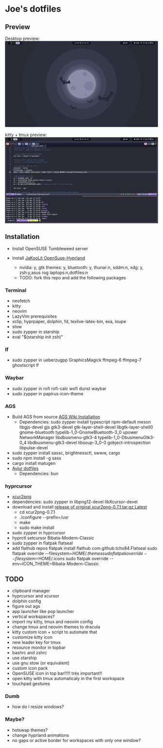 # Joe's dotfiles

## Preview

Desktop preview:
![Desktop preview](preview/desktop.png)

kitty + tmux preview:
![kitty + tmux preview](preview/kitty_tmux.png)

## Installation

- Install OpenSUSE Tumbleweed server
- Install [JaKooLit OpenSuse-Hyprland](https://github.com/JaKooLit/OpenSuse-Hyprland?fbclid=IwAR3Rzc_MFDQIDP3Ql6kbvQmWMFSuTwKqsiOSk9eQqM9MAaTC34tLbsGomvU)

  - nvidia: y, gtk themes: y, bluetooth: y, thunar:n, sddm:n, xdg: y, zsh:y,asus rog laptops:n,dotfiles:n
  - TODO: fork this repo and add the following packages

### Terminal

- neofetch
- kitty
- neovim
- LazyVim prerequisites
- xclip, hyprpaper, dolphin, fd, texlive-latex-bin, exa, loupe
- stow
- sudo zypper in starship
- eval "$(starship init zsh)"

### lf

- sudo zypper in ueberzugpp GraphicsMagick ffmpeg-6 ffmpeg-7 ghostscript lf

### Waybar

- sudo zypper in rofi rofi-calc wofi dunst waybar
- sudo zypper in papirus-icon-theme

### AGS

- Build AGS from source [AGS Wiki Installation](https://aylur.github.io/ags-docs/config/installation/)
  - Dependencies: sudo zypper install typescript npm-default meson libgjs-devel gjs gtk3-devel gtk-layer-shell-devel libgtk-layer-shell0 gnome-bluetooth typelib-1_0-GnomeBluetooth-3_0 upower NetworkManager libdbusmenu-gtk3-4 typelib-1_0-DbusmenuGtk3-0_4 libdbusmenu-gtk3-devel libsoup-3_0-0 gobject-introspection libpulse-devel
- sudo zypper install sassc, brightnessctl, swww, cargo
- sudo npm install -g sass
- cargo install matugen
- [Aylur dotfiles](https://github.com/Aylur/dotfiles.git)
  - Dependencies: bun

### hyprcursor

- [xcur2png](https://github.com/eworm-de/xcur2png)
- dependencies: sudo zypper in libpng12-devel libXcursor-devel
- download and install [release of original xcur2png-0.7.1.tar.gz Latest](https://github.com/eworm-de/xcur2png/releases/tag/0.7.1)
  - cd xcur2png-0.7.1
  - ./configure --prefix=/usr
  - make
  - sudo make install
- sudo zypper in hyprcursor
- hyprctl setcursor Bibata-Modern-Classic
- sudo zypper in flatpak flatseal
- add flathub repos
  flatpak install flathub com.github.tchx84.Flatseal
  sudo flatpak override --filesystem=$HOME/.themes
  sudo flatpak override --filesystem=$HOME/.icons
  sudo flatpak override --env=ICON_THEME=Bibata-Modern-Classic

## TODO

- clipboard manager
- hyprcursor and xcursor
- dolphin config
- figure out ags
- app launcher like pop launcher
- vertical workspaces?
- import my kitty, tmux and neovim config
- change tmux and neovim themes to dracula
- kitty custom icon + script to automate that
- customize kitty icon
- new leader key for tmux
- resource monitor in topbar
- bashrc and zshrc
- use starship
- use gnu stow (or equivalent)
- custom icon pack
- OpenSUSE icon in top bar!!!!! très important!!
- open kitty with tmux automaticaly in the first workspace
- touchpad gestures

### Dumb

- how do I resize windows?

### Maybe?

- hotswap themes?
- change hyprland animations
- no gaps or active border for workspaces with only one window?
